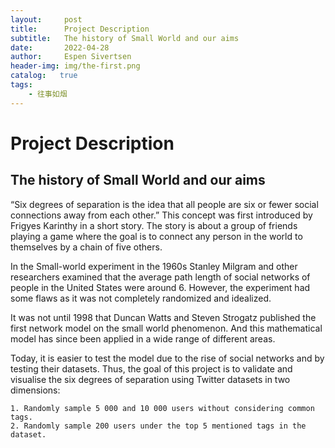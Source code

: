 ```yaml
---
layout:     post
title:      Project Description
subtitle:   The history of Small World and our aims
date:       2022-04-28
author:     Espen Sivertsen
header-img: img/the-first.png
catalog:   true
tags:
    - 往事如烟
---
```

# Project Description
## The history of Small World and our aims
“Six degrees of separation is the idea that all people are six or fewer social connections away from each other.” This concept was first introduced by Frigyes Karinthy in a short story. The story is about a group of friends playing a game where the goal is to connect any person in the world to themselves by a chain of five others. 

In the Small-world experiment in the 1960s Stanley Milgram and other researchers examined that the average path length of social networks of people in the United States were around 6. However, the experiment had some flaws as it was not completely randomized and idealized.

It was not until 1998 that Duncan Watts and Steven Strogatz published the first network model on the small world phenomenon. And this mathematical model has since been applied in a wide range of different areas.

Today, it is easier to test the model due to the rise of social networks and by testing their datasets. Thus, the goal of this project is to validate and visualise the six degrees of separation using Twitter datasets in two dimensions:

    1. Randomly sample 5 000 and 10 000 users without considering common tags.
    2. Randomly sample 200 users under the top 5 mentioned tags in the dataset.


